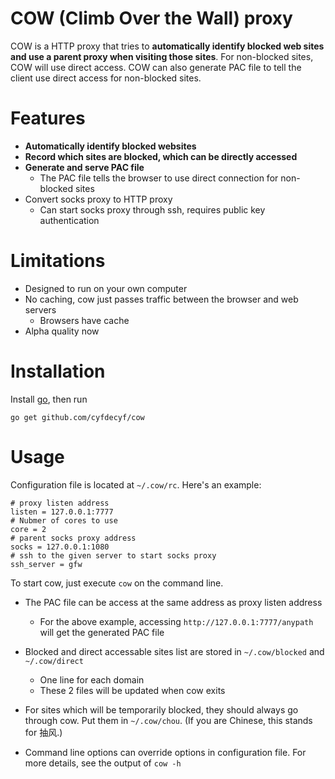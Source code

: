 # COW (Climb Over the Wall) proxy  #

COW is a HTTP proxy that tries to **automatically identify blocked web sites and use a parent proxy when visiting those sites**. For non-blocked sites, COW will use direct access. COW can also generate PAC file to tell the client use direct access for non-blocked sites.

# Features #

- **Automatically identify blocked websites**
- **Record which sites are blocked, which can be directly accessed**
- **Generate and serve PAC file**
  - The PAC file tells the browser to use direct connection for non-blocked sites
- Convert socks proxy to HTTP proxy
  - Can start socks proxy through ssh, requires public key authentication

# Limitations #

- Designed to run on your own computer
- No caching, cow just passes traffic between the browser and web servers
  - Browsers have cache
- Alpha quality now

# Installation #

Install [go](http://golang.org/doc/install), then run

    go get github.com/cyfdecyf/cow

# Usage #

Configuration file is located at `~/.cow/rc`. Here's an example:

    # proxy listen address
    listen = 127.0.0.1:7777
    # Nubmer of cores to use
    core = 2
    # parent socks proxy address
    socks = 127.0.0.1:1080
    # ssh to the given server to start socks proxy
    ssh_server = gfw

To start cow, just execute `cow` on the command line.

- The PAC file can be access at the same address as proxy listen address
  - For the above example, accessing `http://127.0.0.1:7777/anypath` will get the generated PAC file

- Blocked and direct accessable sites list are stored in `~/.cow/blocked` and `~/.cow/direct`
  - One line for each domain
  - These 2 files will be updated when cow exits

- For sites which will be temporarily blocked, they should always go through cow. Put them in `~/.cow/chou`. (If you are Chinese, this stands for 抽风.)

- Command line options can override options in configuration file. For more details, see the output of `cow -h`
